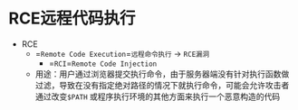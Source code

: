# RCE远程代码执行

* RCE
  * =`Remote Code Execution`=`远程命令执行` -> `RCE漏洞`
    * =`RCI`=`Remote Code Injection`
  * 用途：用户通过浏览器提交执行命令，由于服务器端没有针对执行函数做过滤，导致在没有指定绝对路径的情况下就执行命令，可能会允许攻击者通过改变`$PATH` 或程序执行环境的其他方面来执行一个恶意构造的代码
